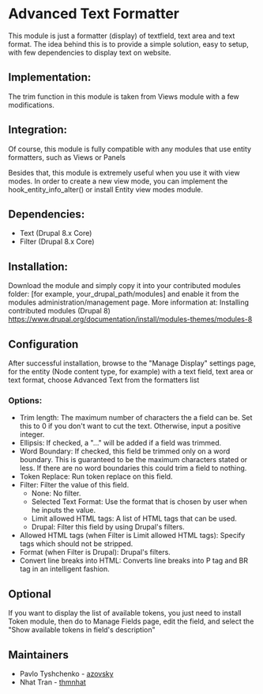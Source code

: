 # Advanced Text Formatter

This module is just a formatter (display) of textfield, text area and text
format. The idea behind this is to provide a simple solution, easy to setup,
with few dependencies to display text on website.

## Implementation:

The trim function in this module is taken from Views module with a few
modifications.

## Integration:

Of course, this module is fully compatible with any modules that use entity
formatters, such as Views or Panels

Besides that, this module is extremely useful when you use it with view modes.
In order to create a new view mode, you can implement the
hook_entity_info_alter() or install Entity view modes module.

## Dependencies:

- Text (Drupal 8.x Core)
- Filter (Drupal 8.x Core)

## Installation:

Download the module and simply copy it into your contributed modules folder:
[for example, your_drupal_path/modules] and enable it from the
modules administration/management page.
More information at: Installing contributed modules (Drupal 8)
https://www.drupal.org/documentation/install/modules-themes/modules-8

## Configuration

After successful installation, browse to the "Manage Display" settings page,
for the entity (Node content type, for example) with a text field, text area
or text format, choose Advanced Text from the formatters list

### Options:
- Trim length:  The maximum number of characters the a field can be. Set this to
  0 if you don't want to cut the text. Otherwise, input a positive integer.
- Ellipsis: If checked, a "..." will be added if a field was trimmed.
- Word Boundary: If checked, this field be trimmed only on a word boundary. This
  is guaranteed to be the maximum characters stated or less. If there are no
  word boundaries this could trim a field to nothing.
- Token Replace: Run token replace on this field.
- Filter: Filter the value of this field.
  - None: No filter.
  - Selected Text Format: Use the format that is chosen by user when he inputs
    the value.
  - Limit allowed HTML tags: A list of HTML tags that can be used.
  - Drupal: Filter this field by using Drupal's filters.
- Allowed HTML tags (when Filter is Limit allowed HTML tags): Specify tags which
  should not be stripped.
- Format (when Filter is Drupal): Drupal's filters.
- Convert line breaks into HTML: Converts line breaks into P tag and BR tag in
  an intelligent fashion.

## Optional

If you want to display the list of available tokens, you just need to install
Token module, then do to Manage Fields page, edit the field, and select the
"Show available tokens in field's description"

## Maintainers

- Pavlo Tyshchenko - [azovsky](https://www.drupal.org/u/azovsky)
- Nhat Tran - [thmnhat](https://www.drupal.org/u/thmnhat)
